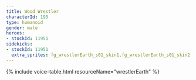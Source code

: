 ```yaml
---
title: Wood Wrestler
characterId: 195
type: humanoid
gender: male
heroes:
- stockId: 11951
sidekicks:
- stockId: 11951
  extra_sprites: fg_wrestlerEarth_s01_skin1,fg_wrestlerEarth_s01_skin2
---
```


{% include voice-table.html resourceName="wrestlerEarth"
%}

